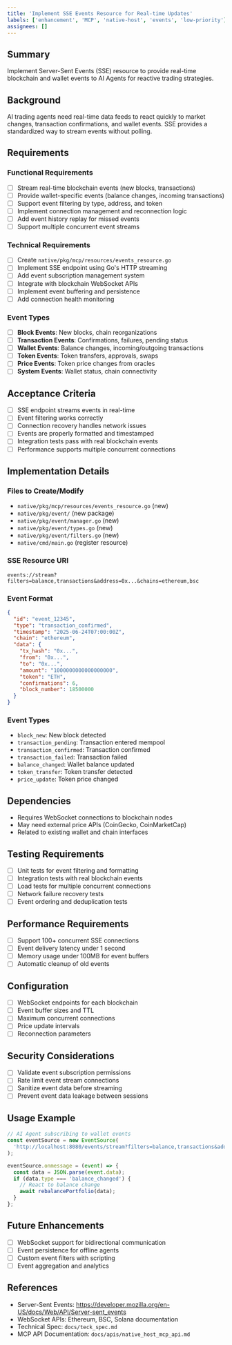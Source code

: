```yaml
---
title: 'Implement SSE Events Resource for Real-time Updates'
labels: ['enhancement', 'MCP', 'native-host', 'events', 'low-priority']
assignees: []
---
```


## Summary

Implement Server-Sent Events (SSE) resource to provide real-time blockchain and wallet events to AI Agents for reactive trading strategies.

## Background

AI trading agents need real-time data feeds to react quickly to market changes, transaction confirmations, and wallet events. SSE provides a standardized way to stream events without polling.

## Requirements

### Functional Requirements

- [ ] Stream real-time blockchain events (new blocks, transactions)
- [ ] Provide wallet-specific events (balance changes, incoming transactions)
- [ ] Support event filtering by type, address, and token
- [ ] Implement connection management and reconnection logic
- [ ] Add event history replay for missed events
- [ ] Support multiple concurrent event streams

### Technical Requirements

- [ ] Create `native/pkg/mcp/resources/events_resource.go`
- [ ] Implement SSE endpoint using Go's HTTP streaming
- [ ] Add event subscription management system
- [ ] Integrate with blockchain WebSocket APIs
- [ ] Implement event buffering and persistence
- [ ] Add connection health monitoring

### Event Types

- [ ] **Block Events**: New blocks, chain reorganizations
- [ ] **Transaction Events**: Confirmations, failures, pending status
- [ ] **Wallet Events**: Balance changes, incoming/outgoing transactions
- [ ] **Token Events**: Token transfers, approvals, swaps
- [ ] **Price Events**: Token price changes from oracles
- [ ] **System Events**: Wallet status, chain connectivity

## Acceptance Criteria

- [ ] SSE endpoint streams events in real-time
- [ ] Event filtering works correctly
- [ ] Connection recovery handles network issues
- [ ] Events are properly formatted and timestamped
- [ ] Integration tests pass with real blockchain events
- [ ] Performance supports multiple concurrent connections

## Implementation Details

### Files to Create/Modify

- `native/pkg/mcp/resources/events_resource.go` (new)
- `native/pkg/event/` (new package)
- `native/pkg/event/manager.go` (new)
- `native/pkg/event/types.go` (new)
- `native/pkg/event/filters.go` (new)
- `native/cmd/main.go` (register resource)

### SSE Resource URI

```
events://stream?filters=balance,transactions&address=0x...&chains=ethereum,bsc
```

### Event Format

```json
{
  "id": "event_12345",
  "type": "transaction_confirmed",
  "timestamp": "2025-06-24T07:00:00Z",
  "chain": "ethereum",
  "data": {
    "tx_hash": "0x...",
    "from": "0x...",
    "to": "0x...",
    "amount": "1000000000000000000",
    "token": "ETH",
    "confirmations": 6,
    "block_number": 18500000
  }
}
```

### Event Types

- `block_new`: New block detected
- `transaction_pending`: Transaction entered mempool
- `transaction_confirmed`: Transaction confirmed
- `transaction_failed`: Transaction failed
- `balance_changed`: Wallet balance updated
- `token_transfer`: Token transfer detected
- `price_update`: Token price changed

## Dependencies

- Requires WebSocket connections to blockchain nodes
- May need external price APIs (CoinGecko, CoinMarketCap)
- Related to existing wallet and chain interfaces

## Testing Requirements

- [ ] Unit tests for event filtering and formatting
- [ ] Integration tests with real blockchain events
- [ ] Load tests for multiple concurrent connections
- [ ] Network failure recovery tests
- [ ] Event ordering and deduplication tests

## Performance Requirements

- [ ] Support 100+ concurrent SSE connections
- [ ] Event delivery latency under 1 second
- [ ] Memory usage under 100MB for event buffers
- [ ] Automatic cleanup of old events

## Configuration

- [ ] WebSocket endpoints for each blockchain
- [ ] Event buffer sizes and TTL
- [ ] Maximum concurrent connections
- [ ] Price update intervals
- [ ] Reconnection parameters

## Security Considerations

- [ ] Validate event subscription permissions
- [ ] Rate limit event stream connections
- [ ] Sanitize event data before streaming
- [ ] Prevent event data leakage between sessions

## Usage Example

```javascript
// AI Agent subscribing to wallet events
const eventSource = new EventSource(
  'http://localhost:8080/events/stream?filters=balance,transactions&address=0x123...'
);

eventSource.onmessage = (event) => {
  const data = JSON.parse(event.data);
  if (data.type === 'balance_changed') {
    // React to balance change
    await rebalancePortfolio(data);
  }
};
```

## Future Enhancements

- [ ] WebSocket support for bidirectional communication
- [ ] Event persistence for offline agents
- [ ] Custom event filters with scripting
- [ ] Event aggregation and analytics

## References

- Server-Sent Events: https://developer.mozilla.org/en-US/docs/Web/API/Server-sent_events
- WebSocket APIs: Ethereum, BSC, Solana documentation
- Technical Spec: `docs/teck_spec.md`
- MCP API Documentation: `docs/apis/native_host_mcp_api.md`
